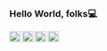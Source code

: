 ### Hello World, folks💻️

<a href="https://www.linkedin.com/in/lucas-gomes-7a6a091b4/">
  <img align="left" alt="Linkedin Profile" width="20px" src="https://cdn.jsdelivr.net/npm/simple-icons@v3/icons/linkedin.svg"/>
</a>

<a href="https://medium.com/@lucas.g.oliv.dev">
  <img align="left" alt="Medium Profile" width="20px" src="https://cdn.jsdelivr.net/npm/simple-icons@3.6.1/icons/medium.svg"/>
</a>

<a href="https://dev.to/lucaxgomex">
  <img align="left" alt="Medium Profile" width="20px" src="https://cdn.jsdelivr.net/npm/simple-icons@3.13.0/icons/dev-dot-to.svg"/>
</a>

<a href="https://www.facebook.com/profile.php?id=100057494871754">
  <img align="left" alt="Medium Profile" width="20px" src="https://cdn.jsdelivr.net/npm/simple-icons@3.13.0/icons/facebook.svg"/>
</a>

<!--
**lucaxgomex/lucaxgomex** is a ✨ _special_ ✨ repository because its `README.md` (this file) appears on your GitHub profile.

Here are some ideas to get you started:

- 🔭 I’m currently working on ...
- 🌱 I’m currently learning ...
- 👯 I’m looking to collaborate on ...
- 🤔 I’m looking for help with ...
- 💬 Ask me about ...
- 📫 How to reach me: ...
- 😄 Pronouns: ...
- ⚡ Fun fact: ...
-->

